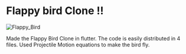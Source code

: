 # Flappy bird Clone !!

![Flappy_Bird](https://user-images.githubusercontent.com/71517788/115011177-f0c62800-9ecb-11eb-807b-3209ad9d4761.gif)

Made the Flappy Bird Clone in flutter. The code is easily distributed in 4 files. Used Projectile Motion equations to make the bird fly.
